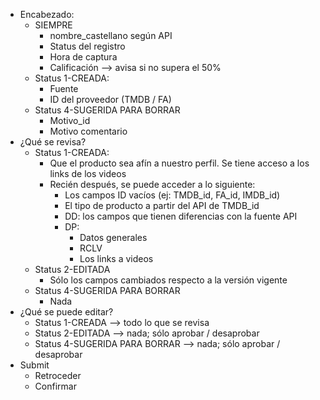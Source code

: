 - Encabezado:
	- SIEMPRE
		- nombre_castellano según API
		- Status del registro
		- Hora de captura
		- Calificación --> avisa si no supera el 50%
	- Status 1-CREADA:
		- Fuente
		- ID del proveedor (TMDB / FA)
	- Status 4-SUGERIDA PARA BORRAR
		- Motivo_id
		- Motivo comentario
- ¿Qué se revisa?
	- Status 1-CREADA:
		- Que el producto sea afín a nuestro perfil. Se tiene acceso a los links de los videos
		- Recién después, se puede acceder a lo siguiente:
			- Los campos ID vacíos (ej: TMDB_id, FA_id, IMDB_id)
			- El tipo de producto a partir del API de TMDB_id
			- DD: los campos que tienen diferencias con la fuente API
			- DP: 
				- Datos generales
				- RCLV
				- Los links a videos
	- Status 2-EDITADA
		- Sólo los campos cambiados respecto a la versión vigente
	- Status 4-SUGERIDA PARA BORRAR
		- Nada
- ¿Qué se puede editar?
	- Status 1-CREADA --> todo lo que se revisa
	- Status 2-EDITADA --> nada; sólo aprobar / desaprobar
	- Status 4-SUGERIDA PARA BORRAR --> nada; sólo aprobar / desaprobar
- Submit
	- Retroceder
	- Confirmar
